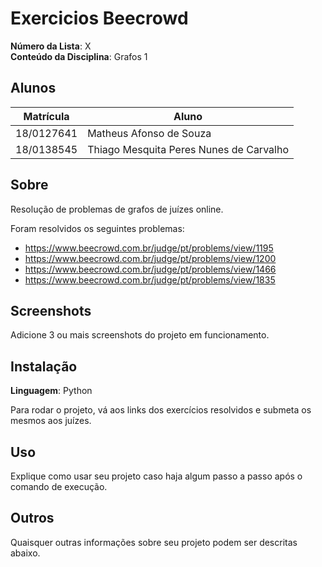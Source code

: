 # Exercicios Beecrowd

**Número da Lista**: X<br>
**Conteúdo da Disciplina**: Grafos 1<br>

## Alunos
| Matrícula | Aluno |
| -- | -- |
| 18/0127641 | Matheus Afonso de Souza |
| 18/0138545 | Thiago Mesquita Peres Nunes de Carvalho |

## Sobre 

Resolução de problemas de grafos de juízes online.

Foram resolvidos os seguintes problemas:


- https://www.beecrowd.com.br/judge/pt/problems/view/1195
- https://www.beecrowd.com.br/judge/pt/problems/view/1200
- https://www.beecrowd.com.br/judge/pt/problems/view/1466
- https://www.beecrowd.com.br/judge/pt/problems/view/1835

## Screenshots
Adicione 3 ou mais screenshots do projeto em funcionamento.

## Instalação 
**Linguagem**: Python

Para rodar o projeto, vá aos links dos exercícios resolvidos e submeta os mesmos aos juízes.

## Uso 
Explique como usar seu projeto caso haja algum passo a passo após o comando de execução.

## Outros 
Quaisquer outras informações sobre seu projeto podem ser descritas abaixo.

